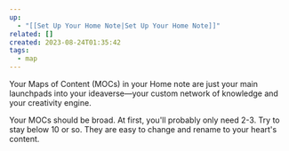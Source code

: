 ```yaml
---
up:
  - "[[Set Up Your Home Note|Set Up Your Home Note]]"
related: []
created: 2023-08-24T01:35:42
tags:
  - map
---
```

Your Maps of Content (MOCs) in your Home note are just your main launchpads into your ideaverse—your custom network of knowledge and your creativity engine. 

Your MOCs should be broad. At first, you'll probably only need 2-3. Try to stay below 10 or so. They are easy to change and rename to your heart's content. 